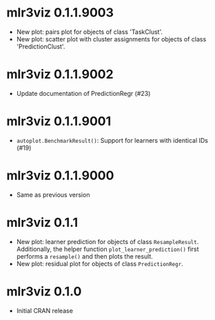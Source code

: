 # mlr3viz 0.1.1.9003

- New plot: pairs plot for objects of class 'TaskClust'.
- New plot: scatter plot with cluster assignments for 
	objects of class 'PredictionClust'.

# mlr3viz 0.1.1.9002

- Update documentation of PredictionRegr (#23)

# mlr3viz 0.1.1.9001

- `autoplot.BenchmarkResult()`: Support for learners with identical IDs (#19)

# mlr3viz 0.1.1.9000

- Same as previous version

# mlr3viz 0.1.1

- New plot: learner prediction for objects of class `ResampleResult`.
  Additionally, the helper function `plot_learner_prediction()` first performs a
  `resample()` and then plots the result.
- New plot: residual plot for objects of class `PredictionRegr`.

# mlr3viz 0.1.0

- Initial CRAN release
